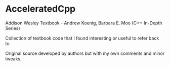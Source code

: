 # AcceleratedCpp
Addison Wesley Textbook - Andrew Koenig, Barbara E. Moo (C++ In-Depth Series)

Collection of textbook code that I found interesting or useful to refer back to.

Original source developed by authors but with my own comments and minor tweaks.
